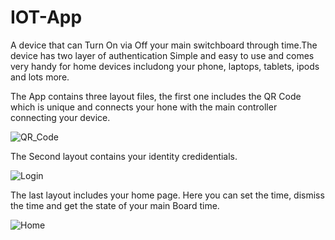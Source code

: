 # IOT-App
A device that can Turn On via Off your main switchboard through time.The device has two layer of authentication Simple and easy to use and comes very handy for home devices includong your phone, laptops, tablets, ipods and lots more.

The App contains three layout files, the first one includes the QR Code which is unique and connects your hone with the main controller connecting your device.

![QR_Code](https://user-images.githubusercontent.com/75478536/158921746-e782d8ef-b7be-4cc4-b990-c442ba9000a6.jpg)

The Second layout contains your identity credidentials.

![Login](https://user-images.githubusercontent.com/75478536/158921863-9ece56b6-7b89-4d17-b371-73c565e1c75f.jpg)

The last layout includes your home page. Here you can set the time, dismiss the time and get the state of your main Board time.

![Home](https://user-images.githubusercontent.com/75478536/158921962-7e64012f-1ea8-458f-8a11-15334a7acf03.jpg)
